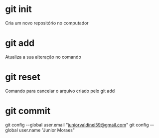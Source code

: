 # git init
Cria um novo repositório no computador

# git add
Atualiza a sua alteração no comando

# git reset 
Comando para cancelar o arquivo criado pelo git add

# git commit


git config --global user.email "juniorvaldinei59@gmail.com"
  git config --global user.name "Junior Moraes"
